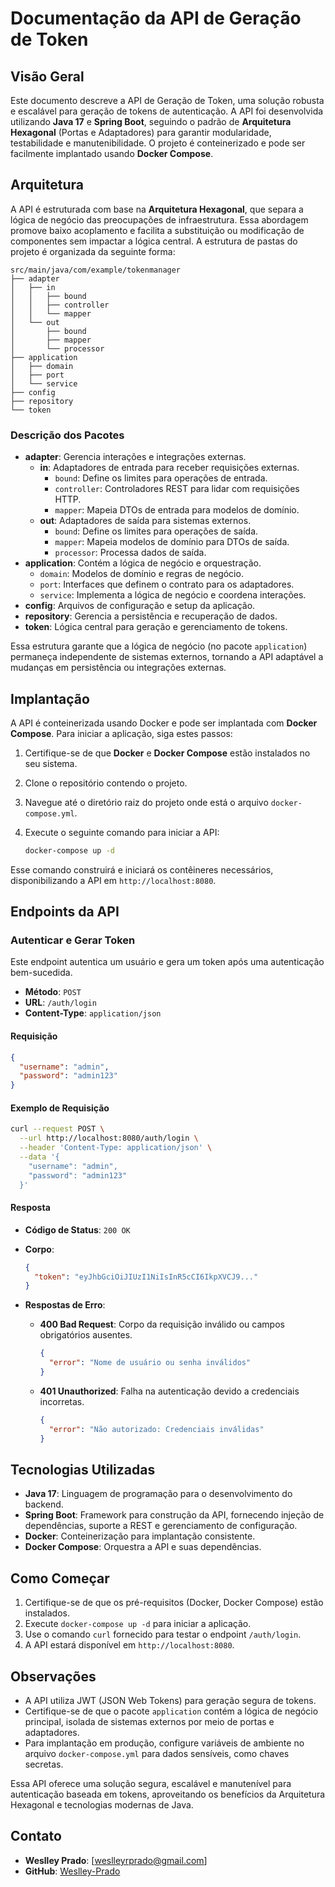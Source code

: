 
# Documentação da API de Geração de Token

## Visão Geral

Este documento descreve a API de Geração de Token, uma solução robusta e escalável para geração de tokens de autenticação. A API foi desenvolvida utilizando **Java 17** e **Spring Boot**, seguindo o padrão de **Arquitetura Hexagonal** (Portas e Adaptadores) para garantir modularidade, testabilidade e manutenibilidade. O projeto é conteinerizado e pode ser facilmente implantado usando **Docker Compose**.

## Arquitetura

A API é estruturada com base na **Arquitetura Hexagonal**, que separa a lógica de negócio das preocupações de infraestrutura. Essa abordagem promove baixo acoplamento e facilita a substituição ou modificação de componentes sem impactar a lógica central. A estrutura de pastas do projeto é organizada da seguinte forma:

```
src/main/java/com/example/tokenmanager
├── adapter
│   ├── in
│   │   ├── bound
│   │   ├── controller
│   │   └── mapper
│   └── out
│       ├── bound
│       ├── mapper
│       └── processor
├── application
│   ├── domain
│   ├── port
│   └── service
├── config
├── repository
└── token

```

### Descrição dos Pacotes

-   **adapter**: Gerencia interações e integrações externas.
    -   **in**: Adaptadores de entrada para receber requisições externas.
        -   `bound`: Define os limites para operações de entrada.
        -   `controller`: Controladores REST para lidar com requisições HTTP.
        -   `mapper`: Mapeia DTOs de entrada para modelos de domínio.
    -   **out**: Adaptadores de saída para sistemas externos.
        -   `bound`: Define os limites para operações de saída.
        -   `mapper`: Mapeia modelos de domínio para DTOs de saída.
        -   `processor`: Processa dados de saída.
-   **application**: Contém a lógica de negócio e orquestração.
    -   `domain`: Modelos de domínio e regras de negócio.
    -   `port`: Interfaces que definem o contrato para os adaptadores.
    -   `service`: Implementa a lógica de negócio e coordena interações.
-   **config**: Arquivos de configuração e setup da aplicação.
-   **repository**: Gerencia a persistência e recuperação de dados.
-   **token**: Lógica central para geração e gerenciamento de tokens.

Essa estrutura garante que a lógica de negócio (no pacote `application`) permaneça independente de sistemas externos, tornando a API adaptável a mudanças em persistência ou integrações externas.

## Implantação

A API é conteinerizada usando Docker e pode ser implantada com **Docker Compose**. Para iniciar a aplicação, siga estes passos:

1.  Certifique-se de que **Docker** e **Docker Compose** estão instalados no seu sistema.

2.  Clone o repositório contendo o projeto.

3.  Navegue até o diretório raiz do projeto onde está o arquivo `docker-compose.yml`.

4.  Execute o seguinte comando para iniciar a API:

    ```bash
    docker-compose up -d
    
    ```


Esse comando construirá e iniciará os contêineres necessários, disponibilizando a API em `http://localhost:8080`.

## Endpoints da API

### Autenticar e Gerar Token

Este endpoint autentica um usuário e gera um token após uma autenticação bem-sucedida.

-   **Método**: `POST`
-   **URL**: `/auth/login`
-   **Content-Type**: `application/json`

#### Requisição

```json
{
  "username": "admin",
  "password": "admin123"
}

```

#### Exemplo de Requisição

```bash
curl --request POST \
  --url http://localhost:8080/auth/login \
  --header 'Content-Type: application/json' \
  --data '{
    "username": "admin",
    "password": "admin123"
  }'

```

#### Resposta

-   **Código de Status**: `200 OK`

-   **Corpo**:

    ```json
    {
      "token": "eyJhbGciOiJIUzI1NiIsInR5cCI6IkpXVCJ9..."
    }
    
    ```

-   **Respostas de Erro**:

    -   **400 Bad Request**: Corpo da requisição inválido ou campos obrigatórios ausentes.

        ```json
        {
          "error": "Nome de usuário ou senha inválidos"
        }
        
        ```

    -   **401 Unauthorized**: Falha na autenticação devido a credenciais incorretas.

        ```json
        {
          "error": "Não autorizado: Credenciais inválidas"
        }
        
        ```


## Tecnologias Utilizadas

-   **Java 17**: Linguagem de programação para o desenvolvimento do backend.
-   **Spring Boot**: Framework para construção da API, fornecendo injeção de dependências, suporte a REST e gerenciamento de configuração.
-   **Docker**: Conteinerização para implantação consistente.
-   **Docker Compose**: Orquestra a API e suas dependências.

## Como Começar

1.  Certifique-se de que os pré-requisitos (Docker, Docker Compose) estão instalados.
2.  Execute `docker-compose up -d` para iniciar a aplicação.
3.  Use o comando `curl` fornecido para testar o endpoint `/auth/login`.
4.  A API estará disponível em `http://localhost:8080`.

## Observações

-   A API utiliza JWT (JSON Web Tokens) para geração segura de tokens.
-   Certifique-se de que o pacote `application` contém a lógica de negócio principal, isolada de sistemas externos por meio de portas e adaptadores.
-   Para implantação em produção, configure variáveis de ambiente no arquivo `docker-compose.yml` para dados sensíveis, como chaves secretas.

Essa API oferece uma solução segura, escalável e manutenível para autenticação baseada em tokens, aproveitando os benefícios da Arquitetura Hexagonal e tecnologias modernas de Java.

## Contato

-   **Weslley Prado**: [weslleyrprado@gmail.com]
- **GitHub**: [Weslley-Prado](https://github.com/Weslley-Prado)